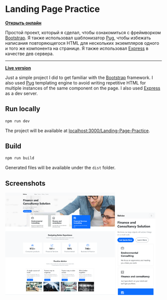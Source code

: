 # Landing Page Practice

[**Открыть онлайн**](https://try-again-later.github.io/Landing-Page-Practice/)

Простой проект, который я сделал, чтобы ознакомиться с фреймворком [Bootstrap](https://getbootstrap.com/). Я также использовал шаблонизатор [Pug](https://pugjs.org/), чтобы избежать написания повторяющегося HTML для нескольких экземпляров одного и того же компонента на странице. Я также использовал [Express](https://expressjs.com/) в качестве дев сервера.

---

[**Live version**](https://try-again-later.github.io/Landing-Page-Practice/)

Just a simple project I did to get familiar with the [Bootstrap](https://getbootstrap.com/) framework. I also used [Pug](https://pugjs.org/) templating engine to avoid writing repetitive HTML for multiple instances of the same component on the page. I also used [Express](https://expressjs.com/) as a dev server.

## Run locally

```sh
npm run dev
```

The project will be available at [localhost:3000/Landing-Page-Practice](http://localhost:3000/Landing-Page-Practice/).

## Build

```sh
npm run build
```

Generated files will be available under the `dist` folder.

## Screenshots

<img src="./screenshots/desktop.png" width="70%" alt="Desktop version"> <img src="./screenshots/mobile.png" width="25%" alt="Mobile version">
